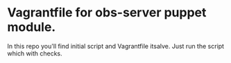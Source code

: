 Vagrantfile for obs-server puppet module.
===============
In this repo you'll find initial script and Vagrantfile itsalve.
Just run the script which with checks.
